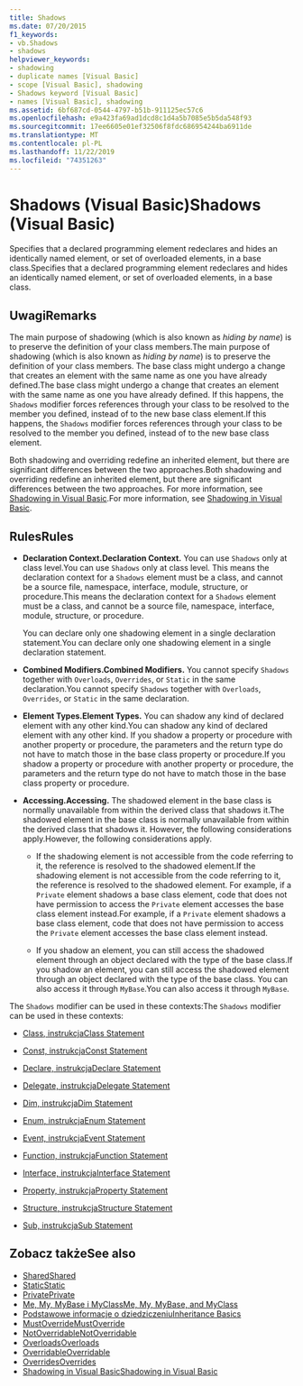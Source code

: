 ```yaml
---
title: Shadows
ms.date: 07/20/2015
f1_keywords:
- vb.Shadows
- shadows
helpviewer_keywords:
- shadowing
- duplicate names [Visual Basic]
- scope [Visual Basic], shadowing
- Shadows keyword [Visual Basic]
- names [Visual Basic], shadowing
ms.assetid: 6bf687cd-0544-4797-b51b-911125ec57c6
ms.openlocfilehash: e9a423fa69ad1dcd8c1d4a5b7085e5b5da548f93
ms.sourcegitcommit: 17ee6605e01ef32506f8fdc686954244ba6911de
ms.translationtype: MT
ms.contentlocale: pl-PL
ms.lasthandoff: 11/22/2019
ms.locfileid: "74351263"
---
```

# <a name="shadows-visual-basic"></a><span data-ttu-id="067f9-102">Shadows (Visual Basic)</span><span class="sxs-lookup"><span data-stu-id="067f9-102">Shadows (Visual Basic)</span></span>

<span data-ttu-id="067f9-103">Specifies that a declared programming element redeclares and hides an identically named element, or set of overloaded elements, in a base class.</span><span class="sxs-lookup"><span data-stu-id="067f9-103">Specifies that a declared programming element redeclares and hides an identically named element, or set of overloaded elements, in a base class.</span></span>

## <a name="remarks"></a><span data-ttu-id="067f9-104">Uwagi</span><span class="sxs-lookup"><span data-stu-id="067f9-104">Remarks</span></span>

<span data-ttu-id="067f9-105">The main purpose of shadowing (which is also known as *hiding by name*) is to preserve the definition of your class members.</span><span class="sxs-lookup"><span data-stu-id="067f9-105">The main purpose of shadowing (which is also known as *hiding by name*) is to preserve the definition of your class members.</span></span> <span data-ttu-id="067f9-106">The base class might undergo a change that creates an element with the same name as one you have already defined.</span><span class="sxs-lookup"><span data-stu-id="067f9-106">The base class might undergo a change that creates an element with the same name as one you have already defined.</span></span> <span data-ttu-id="067f9-107">If this happens, the `Shadows` modifier forces references through your class to be resolved to the member you defined, instead of to the new base class element.</span><span class="sxs-lookup"><span data-stu-id="067f9-107">If this happens, the `Shadows` modifier forces references through your class to be resolved to the member you defined, instead of to the new base class element.</span></span>

<span data-ttu-id="067f9-108">Both shadowing and overriding redefine an inherited element, but there are significant differences between the two approaches.</span><span class="sxs-lookup"><span data-stu-id="067f9-108">Both shadowing and overriding redefine an inherited element, but there are significant differences between the two approaches.</span></span> <span data-ttu-id="067f9-109">For more information, see [Shadowing in Visual Basic](../../../visual-basic/programming-guide/language-features/declared-elements/shadowing.md).</span><span class="sxs-lookup"><span data-stu-id="067f9-109">For more information, see [Shadowing in Visual Basic](../../../visual-basic/programming-guide/language-features/declared-elements/shadowing.md).</span></span>

## <a name="rules"></a><span data-ttu-id="067f9-110">Rules</span><span class="sxs-lookup"><span data-stu-id="067f9-110">Rules</span></span>

- <span data-ttu-id="067f9-111">**Declaration Context.**</span><span class="sxs-lookup"><span data-stu-id="067f9-111">**Declaration Context.**</span></span> <span data-ttu-id="067f9-112">You can use `Shadows` only at class level.</span><span class="sxs-lookup"><span data-stu-id="067f9-112">You can use `Shadows` only at class level.</span></span> <span data-ttu-id="067f9-113">This means the declaration context for a `Shadows` element must be a class, and cannot be a source file, namespace, interface, module, structure, or procedure.</span><span class="sxs-lookup"><span data-stu-id="067f9-113">This means the declaration context for a `Shadows` element must be a class, and cannot be a source file, namespace, interface, module, structure, or procedure.</span></span>

  <span data-ttu-id="067f9-114">You can declare only one shadowing element in a single declaration statement.</span><span class="sxs-lookup"><span data-stu-id="067f9-114">You can declare only one shadowing element in a single declaration statement.</span></span>

- <span data-ttu-id="067f9-115">**Combined Modifiers.**</span><span class="sxs-lookup"><span data-stu-id="067f9-115">**Combined Modifiers.**</span></span> <span data-ttu-id="067f9-116">You cannot specify `Shadows` together with `Overloads`, `Overrides`, or `Static` in the same declaration.</span><span class="sxs-lookup"><span data-stu-id="067f9-116">You cannot specify `Shadows` together with `Overloads`, `Overrides`, or `Static` in the same declaration.</span></span>

- <span data-ttu-id="067f9-117">**Element Types.**</span><span class="sxs-lookup"><span data-stu-id="067f9-117">**Element Types.**</span></span> <span data-ttu-id="067f9-118">You can shadow any kind of declared element with any other kind.</span><span class="sxs-lookup"><span data-stu-id="067f9-118">You can shadow any kind of declared element with any other kind.</span></span> <span data-ttu-id="067f9-119">If you shadow a property or procedure with another property or procedure, the parameters and the return type do not have to match those in the base class property or procedure.</span><span class="sxs-lookup"><span data-stu-id="067f9-119">If you shadow a property or procedure with another property or procedure, the parameters and the return type do not have to match those in the base class property or procedure.</span></span>

- <span data-ttu-id="067f9-120">**Accessing.**</span><span class="sxs-lookup"><span data-stu-id="067f9-120">**Accessing.**</span></span> <span data-ttu-id="067f9-121">The shadowed element in the base class is normally unavailable from within the derived class that shadows it.</span><span class="sxs-lookup"><span data-stu-id="067f9-121">The shadowed element in the base class is normally unavailable from within the derived class that shadows it.</span></span> <span data-ttu-id="067f9-122">However, the following considerations apply.</span><span class="sxs-lookup"><span data-stu-id="067f9-122">However, the following considerations apply.</span></span>

  - <span data-ttu-id="067f9-123">If the shadowing element is not accessible from the code referring to it, the reference is resolved to the shadowed element.</span><span class="sxs-lookup"><span data-stu-id="067f9-123">If the shadowing element is not accessible from the code referring to it, the reference is resolved to the shadowed element.</span></span> <span data-ttu-id="067f9-124">For example, if a `Private` element shadows a base class element, code that does not have permission to access the `Private` element accesses the base class element instead.</span><span class="sxs-lookup"><span data-stu-id="067f9-124">For example, if a `Private` element shadows a base class element, code that does not have permission to access the `Private` element accesses the base class element instead.</span></span>

  - <span data-ttu-id="067f9-125">If you shadow an element, you can still access the shadowed element through an object declared with the type of the base class.</span><span class="sxs-lookup"><span data-stu-id="067f9-125">If you shadow an element, you can still access the shadowed element through an object declared with the type of the base class.</span></span> <span data-ttu-id="067f9-126">You can also access it through `MyBase`.</span><span class="sxs-lookup"><span data-stu-id="067f9-126">You can also access it through `MyBase`.</span></span>

<span data-ttu-id="067f9-127">The `Shadows` modifier can be used in these contexts:</span><span class="sxs-lookup"><span data-stu-id="067f9-127">The `Shadows` modifier can be used in these contexts:</span></span>

- [<span data-ttu-id="067f9-128">Class, instrukcja</span><span class="sxs-lookup"><span data-stu-id="067f9-128">Class Statement</span></span>](../../../visual-basic/language-reference/statements/class-statement.md)

- [<span data-ttu-id="067f9-129">Const, instrukcja</span><span class="sxs-lookup"><span data-stu-id="067f9-129">Const Statement</span></span>](../../../visual-basic/language-reference/statements/const-statement.md)

- [<span data-ttu-id="067f9-130">Declare, instrukcja</span><span class="sxs-lookup"><span data-stu-id="067f9-130">Declare Statement</span></span>](../../../visual-basic/language-reference/statements/declare-statement.md)

- [<span data-ttu-id="067f9-131">Delegate, instrukcja</span><span class="sxs-lookup"><span data-stu-id="067f9-131">Delegate Statement</span></span>](../../../visual-basic/language-reference/statements/delegate-statement.md)

- [<span data-ttu-id="067f9-132">Dim, instrukcja</span><span class="sxs-lookup"><span data-stu-id="067f9-132">Dim Statement</span></span>](../../../visual-basic/language-reference/statements/dim-statement.md)

- [<span data-ttu-id="067f9-133">Enum, instrukcja</span><span class="sxs-lookup"><span data-stu-id="067f9-133">Enum Statement</span></span>](../../../visual-basic/language-reference/statements/enum-statement.md)

- [<span data-ttu-id="067f9-134">Event, instrukcja</span><span class="sxs-lookup"><span data-stu-id="067f9-134">Event Statement</span></span>](../../../visual-basic/language-reference/statements/event-statement.md)

- [<span data-ttu-id="067f9-135">Function, instrukcja</span><span class="sxs-lookup"><span data-stu-id="067f9-135">Function Statement</span></span>](../../../visual-basic/language-reference/statements/function-statement.md)

- [<span data-ttu-id="067f9-136">Interface, instrukcja</span><span class="sxs-lookup"><span data-stu-id="067f9-136">Interface Statement</span></span>](../../../visual-basic/language-reference/statements/interface-statement.md)

- [<span data-ttu-id="067f9-137">Property, instrukcja</span><span class="sxs-lookup"><span data-stu-id="067f9-137">Property Statement</span></span>](../../../visual-basic/language-reference/statements/property-statement.md)

- [<span data-ttu-id="067f9-138">Structure, instrukcja</span><span class="sxs-lookup"><span data-stu-id="067f9-138">Structure Statement</span></span>](../../../visual-basic/language-reference/statements/structure-statement.md)

- [<span data-ttu-id="067f9-139">Sub, instrukcja</span><span class="sxs-lookup"><span data-stu-id="067f9-139">Sub Statement</span></span>](../../../visual-basic/language-reference/statements/sub-statement.md)

## <a name="see-also"></a><span data-ttu-id="067f9-140">Zobacz także</span><span class="sxs-lookup"><span data-stu-id="067f9-140">See also</span></span>

- [<span data-ttu-id="067f9-141">Shared</span><span class="sxs-lookup"><span data-stu-id="067f9-141">Shared</span></span>](../../../visual-basic/language-reference/modifiers/shared.md)
- [<span data-ttu-id="067f9-142">Static</span><span class="sxs-lookup"><span data-stu-id="067f9-142">Static</span></span>](../../../visual-basic/language-reference/modifiers/static.md)
- [<span data-ttu-id="067f9-143">Private</span><span class="sxs-lookup"><span data-stu-id="067f9-143">Private</span></span>](../../../visual-basic/language-reference/modifiers/private.md)
- [<span data-ttu-id="067f9-144">Me, My, MyBase i MyClass</span><span class="sxs-lookup"><span data-stu-id="067f9-144">Me, My, MyBase, and MyClass</span></span>](../../../visual-basic/programming-guide/program-structure/me-my-mybase-and-myclass.md)
- [<span data-ttu-id="067f9-145">Podstawowe informacje o dziedziczeniu</span><span class="sxs-lookup"><span data-stu-id="067f9-145">Inheritance Basics</span></span>](../../../visual-basic/programming-guide/language-features/objects-and-classes/inheritance-basics.md)
- [<span data-ttu-id="067f9-146">MustOverride</span><span class="sxs-lookup"><span data-stu-id="067f9-146">MustOverride</span></span>](../../../visual-basic/language-reference/modifiers/mustoverride.md)
- [<span data-ttu-id="067f9-147">NotOverridable</span><span class="sxs-lookup"><span data-stu-id="067f9-147">NotOverridable</span></span>](../../../visual-basic/language-reference/modifiers/notoverridable.md)
- [<span data-ttu-id="067f9-148">Overloads</span><span class="sxs-lookup"><span data-stu-id="067f9-148">Overloads</span></span>](../../../visual-basic/language-reference/modifiers/overloads.md)
- [<span data-ttu-id="067f9-149">Overridable</span><span class="sxs-lookup"><span data-stu-id="067f9-149">Overridable</span></span>](../../../visual-basic/language-reference/modifiers/overridable.md)
- [<span data-ttu-id="067f9-150">Overrides</span><span class="sxs-lookup"><span data-stu-id="067f9-150">Overrides</span></span>](../../../visual-basic/language-reference/modifiers/overrides.md)
- [<span data-ttu-id="067f9-151">Shadowing in Visual Basic</span><span class="sxs-lookup"><span data-stu-id="067f9-151">Shadowing in Visual Basic</span></span>](../../../visual-basic/programming-guide/language-features/declared-elements/shadowing.md)

